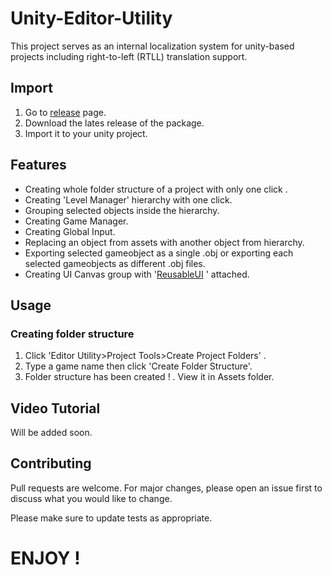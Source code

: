 # Unity-Editor-Utility

This project serves as an internal localization system for unity-based projects including right-to-left (RTLL) translation support.

## Import

1. Go to [release](https://github.com/ertanturan/Unity-Editor-Utility/releases) page.
2. Download the lates release of the package.
3. Import it to your unity project.

## Features
- Creating whole folder structure of a project with only one click .
- Creating 'Level Manager' hierarchy with one click.
- Grouping selected objects inside the hierarchy.
- Creating Game Manager.
- Creating Global Input.
- Replacing an object from assets with another object from hierarchy.
- Exporting selected gameobject as a single .obj or exporting each selected gameobjects as different .obj files.
- Creating UI Canvas group with '[ReusableUI](https://github.com/ertanturan/Unity-Reusable-UI "") ' attached.


## Usage

### Creating folder structure

1. Click 'Editor Utility>Project Tools>Create Project Folders' .
2. Type a game name then click 'Create Folder Structure'.
3. Folder structure has been created ! . View it in Assets folder.




## Video Tutorial

Will be added soon.

## Contributing
Pull requests are welcome. For major changes, please open an issue first to discuss what you would like to change.

Please make sure to update tests as appropriate.


# ENJOY !
